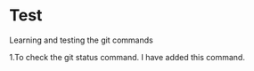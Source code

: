 # Test
Learning and testing the git commands

1.To check the git status command. I have added this command.

